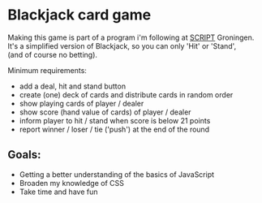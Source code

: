 # Blackjack card game
Making this game is part of a program i'm following at [SCRIPT](https://script.nl/) Groningen.  
It's a simplified version of Blackjack, so you can only 'Hit' or 'Stand',  
(and of course no betting).

Minimum requirements:
- add a deal, hit and stand button
- create (one) deck of cards and distribute cards in random order
- show playing cards of player / dealer
- show score (hand value of cards) of player / dealer
- inform player to hit / stand when score is below 21 points
- report winner / loser / tie ('push') at the end of the round

## Goals:
- Getting a better understanding of the basics of JavaScript
- Broaden my knowledge of CSS
- Take time and have fun
